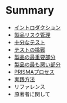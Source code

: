 # Summary

* [イントロダクション](README.md)
* [製品リスク管理](zhi-pin-30ea-30b9-30af-guan-li.md)
* [十分なテスト](shi-fen-306a-30c6-30b9-30c8.md)
* [テストの挑戦](30c6-30b9-30c8-306e-tiao-zhan.md)
* [製品の最重要部分](zhi-pin-306e-zui-zhong-yao-bu-fen.md)
* [製品の最も悪い部分](zhi-pin-306e-zui-3082-e-3044-bu-fen.md)
* [PRISMAプロセス](prisma.md)
* [実践方法](shi-jian-fang-fa.md)
* リファレンス
* 原著者に関して

